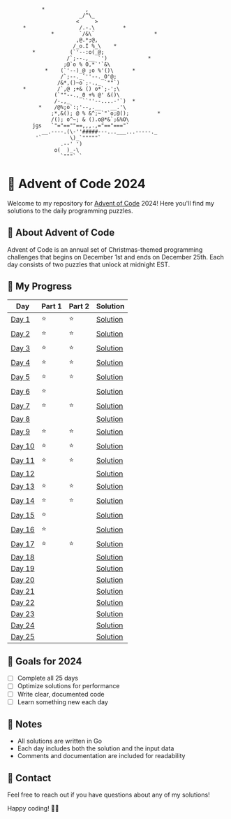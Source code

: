 ```ascii
           *             ,
                       _/^\_
                      <     >
     *                 /.-.\         *
              *        `/&\`                   *
                      ,@.*;@,
                     /_o.I %_\    *
        *           (`'--:o(_@;
                   /`;--.,__ `')             *
                  ;@`o % O,*`'`&\ 
            *    (`'--)_@ ;o %'()\      *
                 /`;--._`''--._O'@;
                /&*,()~o`;-.,_ `""`)
     *          /`,@ ;+& () o*`;-';\
               (`""--.,_0 +% @' &()\
               /-.,_    ``''--....-'`)  *
          *    /@%;o`:;'--,.__   __.'\
              ;*,&(); @ % &^;~`"`o;@();         *
              /(); o^~; & ().o@*&`;&%O\
        jgs   `"="==""==,,,.,="=="==="`
           __.----.(\-''#####---...___...-----._
         '`         \)_`"""""`
                 .--' ')
               o(  )_-\
                 `"""` `
```

# 🎄 Advent of Code 2024

Welcome to my repository for [Advent of Code](https://adventofcode.com/) 2024! Here you'll find my solutions to the daily programming puzzles.

## 📝 About Advent of Code

Advent of Code is an annual set of Christmas-themed programming challenges that begins on December 1st and ends on December 25th. Each day consists of two puzzles that unlock at midnight EST.

## 🚀 My Progress

| Day | Part 1 | Part 2 | Solution |
|-----|--------|--------|----------|
| [Day 1](https://adventofcode.com/2024/day/1) | ⭐ | ⭐ | [Solution](Day-1/main.rs) |
| [Day 2](https://adventofcode.com/2024/day/2) | ⭐ | ⭐ | [Solution](Day-2/src/main.rs) |
| [Day 3](https://adventofcode.com/2024/day/3) | ⭐ | ⭐ | [Solution](Day-3/src/main.rs) |
| [Day 4](https://adventofcode.com/2024/day/4) | ⭐ | ⭐ | [Solution](Day-4/src/main.rs) |
| [Day 5](https://adventofcode.com/2024/day/5) | ⭐ | ⭐ | [Solution](Day-5/src/main.rs) |
| [Day 6](https://adventofcode.com/2024/day/6) | ⭐ |   | [Solution](Day-6/src/main.rs) |
| [Day 7](https://adventofcode.com/2024/day/7) | ⭐ | ⭐ | [Solution](Day-7/src/main.rs) |
| [Day 8](https://adventofcode.com/2024/day/8) |   |   | [Solution](Day-8/src/main.rs) |
| [Day 9](https://adventofcode.com/2024/day/9) | ⭐ | ⭐ | [Solution](Day-9/src/main.rs) |
| [Day 10](https://adventofcode.com/2024/day/10) | ⭐ | ⭐ | [Solution](Day-10/src/main.rs) |
| [Day 11](https://adventofcode.com/2024/day/11) | ⭐ | ⭐ | [Solution](Day-11/src/main.rs) |
| [Day 12](https://adventofcode.com/2024/day/12) |   |   | [Solution](Day-12/src/main.rs) |
| [Day 13](https://adventofcode.com/2024/day/13) | ⭐ | ⭐ | [Solution](Day-13/src/main.rs) |
| [Day 14](https://adventofcode.com/2024/day/14) | ⭐ | ⭐ | [Solution](Day-14/src/main.rs) |
| [Day 15](https://adventofcode.com/2024/day/15) | ⭐ |   | [Solution](Day-15/src/main.rs) |
| [Day 16](https://adventofcode.com/2024/day/16) | ⭐ |   | [Solution](Day-16/src/main.rs) |
| [Day 17](https://adventofcode.com/2024/day/17) | ⭐ | ⭐ | [Solution](Day-17/src/main.rs) |
| [Day 18](https://adventofcode.com/2024/day/18) |   |   | [Solution](Day-18/src/main.rs) |
| [Day 19](https://adventofcode.com/2024/day/19) |   |   | [Solution](Day-19/src/main.rs) |
| [Day 20](https://adventofcode.com/2024/day/20) |   |   | [Solution](Day-20/src/main.rs) |
| [Day 21](https://adventofcode.com/2024/day/21) |   |   | [Solution](Day-21/src/main.rs) |
| [Day 22](https://adventofcode.com/2024/day/22) |   |   | [Solution](Day-22/src/main.rs) |
| [Day 23](https://adventofcode.com/2024/day/23) |   |   | [Solution](Day-23/src/main.rs) |
| [Day 24](https://adventofcode.com/2024/day/24) |   |   | [Solution](Day-24/src/main.rs) |
| [Day 25](https://adventofcode.com/2024/day/25) |   |   | [Solution](Day-25/src/main.rs) |

## 🌟 Goals for 2024

- [ ] Complete all 25 days
- [ ] Optimize solutions for performance
- [ ] Write clear, documented code
- [ ] Learn something new each day

## 📝 Notes

- All solutions are written in Go
- Each day includes both the solution and the input data
- Comments and documentation are included for readability

## 🤝 Contact

Feel free to reach out if you have questions about any of my solutions!

Happy coding! 🎄✨
